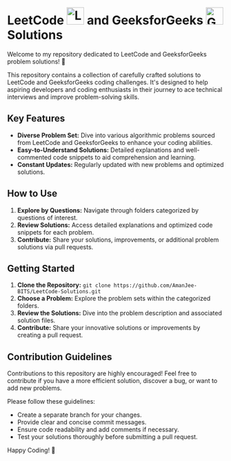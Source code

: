 # LeetCode <img src="https://github.com/AmanJee-BITS/LeetCode-Solutions/assets/31347768/f1514ee9-894f-4e81-bea6-33b2b12422aa" alt="LeetCode Logo" width="40" height="40"> and GeeksforGeeks <img src="https://github.com/AmanJee-BITS/LeetCode-Solutions/assets/31347768/01b7f68b-9ab4-4378-9648-e7235c2c2069" alt="GeeksforGeeks Logo" width="40" height="40"> Solutions

Welcome to my repository dedicated to LeetCode and GeeksforGeeks problem solutions! 🚀

This repository contains a collection of carefully crafted solutions to LeetCode and GeeksforGeeks coding challenges. It's designed to help aspiring developers and coding enthusiasts in their journey to ace technical interviews and improve problem-solving skills.

## Key Features

- **Diverse Problem Set:** Dive into various algorithmic problems sourced from LeetCode and GeeksforGeeks to enhance your coding abilities.
- **Easy-to-Understand Solutions:** Detailed explanations and well-commented code snippets to aid comprehension and learning.
- **Constant Updates:** Regularly updated with new problems and optimized solutions.

## How to Use

1. **Explore by Questions:** Navigate through folders categorized by questions of interest.
2. **Review Solutions:** Access detailed explanations and optimized code snippets for each problem.
3. **Contribute:** Share your solutions, improvements, or additional problem solutions via pull requests.

## Getting Started

1. **Clone the Repository:** `git clone https://github.com/AmanJee-BITS/LeetCode-Solutions.git`
2. **Choose a Problem:** Explore the problem sets within the categorized folders.
3. **Review the Solutions:** Dive into the problem description and associated solution files.
4. **Contribute:** Share your innovative solutions or improvements by creating a pull request.

## Contribution Guidelines

Contributions to this repository are highly encouraged! Feel free to contribute if you have a more efficient solution, discover a bug, or want to add new problems.

Please follow these guidelines:
- Create a separate branch for your changes.
- Provide clear and concise commit messages.
- Ensure code readability and add comments if necessary.
- Test your solutions thoroughly before submitting a pull request.

Happy Coding! 🌟
